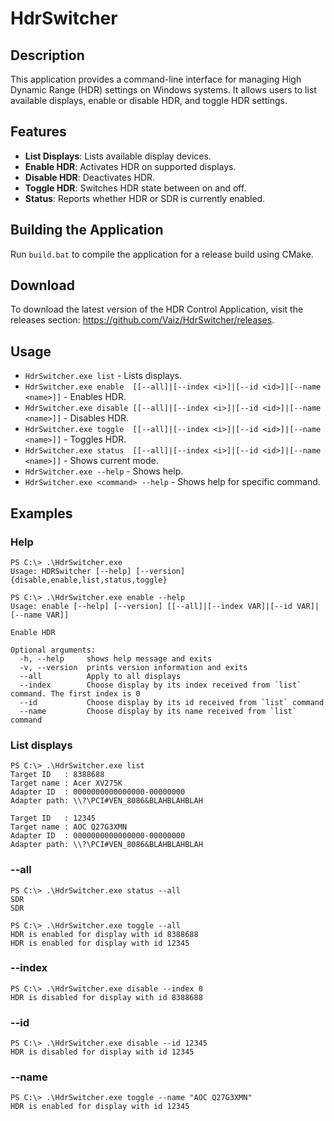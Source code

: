 # HdrSwitcher

## Description
This application provides a command-line interface for managing High Dynamic Range (HDR) settings on Windows systems. It allows users to list available displays, enable or disable HDR, and toggle HDR settings.

## Features
- **List Displays**: Lists available display devices.
- **Enable HDR**: Activates HDR on supported displays.
- **Disable HDR**: Deactivates HDR.
- **Toggle HDR**: Switches HDR state between on and off.
- **Status**: Reports whether HDR or SDR is currently enabled.

## Building the Application
Run `build.bat` to compile the application for a release build using CMake.

## Download
To download the latest version of the HDR Control Application, visit the releases section: https://github.com/Vaiz/HdrSwitcher/releases.

## Usage
- `HdrSwitcher.exe list` - Lists displays.
- `HdrSwitcher.exe enable  [[--all]|[--index <i>]|[--id <id>]|[--name <name>]]` - Enables HDR.
- `HdrSwitcher.exe disable [[--all]|[--index <i>]|[--id <id>]|[--name <name>]]` - Disables HDR.
- `HdrSwitcher.exe toggle  [[--all]|[--index <i>]|[--id <id>]|[--name <name>]]` - Toggles HDR.
- `HdrSwitcher.exe status  [[--all]|[--index <i>]|[--id <id>]|[--name <name>]]` - Shows current mode.
- `HdrSwitcher.exe --help` - Shows help.
- `HdrSwitcher.exe <command> --help` - Shows help for specific command.

## Examples

### Help
```
PS C:\> .\HdrSwitcher.exe
Usage: HDRSwitcher [--help] [--version] {disable,enable,list,status,toggle}

PS C:\> .\HdrSwitcher.exe enable --help
Usage: enable [--help] [--version] [[--all]|[--index VAR]|[--id VAR]|[--name VAR]]

Enable HDR

Optional arguments:
  -h, --help     shows help message and exits
  -v, --version  prints version information and exits
  --all          Apply to all displays
  --index        Choose display by its index received from `list` command. The first index is 0
  --id           Choose display by its id received from `list` command
  --name         Choose display by its name received from `list` command
```

### List displays
```
PS C:\> .\HdrSwitcher.exe list
Target ID   : 8388688
Target name : Acer XV275K
Adapter ID  : 0000000000000000-00000000
Adapter path: \\?\PCI#VEN_8086&BLAHBLAHBLAH

Target ID   : 12345
Target name : AOC Q27G3XMN
Adapter ID  : 0000000000000000-00000000
Adapter path: \\?\PCI#VEN_8086&BLAHBLAHBLAH
```

### --all
```
PS C:\> .\HdrSwitcher.exe status --all
SDR
SDR
```
```
PS C:\> .\HdrSwitcher.exe toggle --all
HDR is enabled for display with id 8388688
HDR is enabled for display with id 12345
```

### --index
```
PS C:\> .\HdrSwitcher.exe disable --index 0
HDR is disabled for display with id 8388688
```

### --id
```
PS C:\> .\HdrSwitcher.exe disable --id 12345
HDR is disabled for display with id 12345
```

### --name
```
PS C:\> .\HdrSwitcher.exe toggle --name "AOC Q27G3XMN"
HDR is enabled for display with id 12345
```

